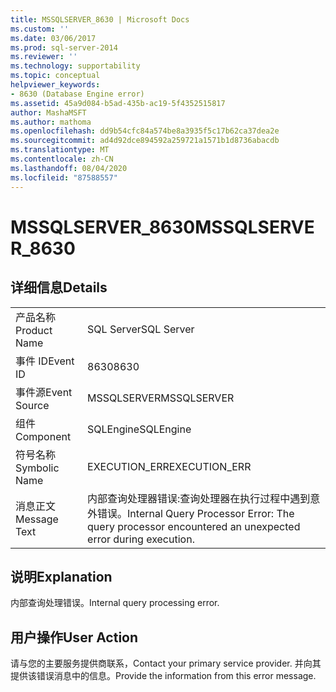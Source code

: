 ```yaml
---
title: MSSQLSERVER_8630 | Microsoft Docs
ms.custom: ''
ms.date: 03/06/2017
ms.prod: sql-server-2014
ms.reviewer: ''
ms.technology: supportability
ms.topic: conceptual
helpviewer_keywords:
- 8630 (Database Engine error)
ms.assetid: 45a9d084-b5ad-435b-ac19-5f4352515817
author: MashaMSFT
ms.author: mathoma
ms.openlocfilehash: dd9b54cfc84a574be8a3935f5c17b62ca37dea2e
ms.sourcegitcommit: ad4d92dce894592a259721a1571b1d8736abacdb
ms.translationtype: MT
ms.contentlocale: zh-CN
ms.lasthandoff: 08/04/2020
ms.locfileid: "87588557"
---
```

# <a name="mssqlserver_8630"></a><span data-ttu-id="7effb-102">MSSQLSERVER_8630</span><span class="sxs-lookup"><span data-stu-id="7effb-102">MSSQLSERVER_8630</span></span>
    
## <a name="details"></a><span data-ttu-id="7effb-103">详细信息</span><span class="sxs-lookup"><span data-stu-id="7effb-103">Details</span></span>  
  
|||  
|-|-|  
|<span data-ttu-id="7effb-104">产品名称</span><span class="sxs-lookup"><span data-stu-id="7effb-104">Product Name</span></span>|<span data-ttu-id="7effb-105">SQL Server</span><span class="sxs-lookup"><span data-stu-id="7effb-105">SQL Server</span></span>|  
|<span data-ttu-id="7effb-106">事件 ID</span><span class="sxs-lookup"><span data-stu-id="7effb-106">Event ID</span></span>|<span data-ttu-id="7effb-107">8630</span><span class="sxs-lookup"><span data-stu-id="7effb-107">8630</span></span>|  
|<span data-ttu-id="7effb-108">事件源</span><span class="sxs-lookup"><span data-stu-id="7effb-108">Event Source</span></span>|<span data-ttu-id="7effb-109">MSSQLSERVER</span><span class="sxs-lookup"><span data-stu-id="7effb-109">MSSQLSERVER</span></span>|  
|<span data-ttu-id="7effb-110">组件</span><span class="sxs-lookup"><span data-stu-id="7effb-110">Component</span></span>|<span data-ttu-id="7effb-111">SQLEngine</span><span class="sxs-lookup"><span data-stu-id="7effb-111">SQLEngine</span></span>|  
|<span data-ttu-id="7effb-112">符号名称</span><span class="sxs-lookup"><span data-stu-id="7effb-112">Symbolic Name</span></span>|<span data-ttu-id="7effb-113">EXECUTION_ERR</span><span class="sxs-lookup"><span data-stu-id="7effb-113">EXECUTION_ERR</span></span>|  
|<span data-ttu-id="7effb-114">消息正文</span><span class="sxs-lookup"><span data-stu-id="7effb-114">Message Text</span></span>|<span data-ttu-id="7effb-115">内部查询处理器错误:查询处理器在执行过程中遇到意外错误。</span><span class="sxs-lookup"><span data-stu-id="7effb-115">Internal Query Processor Error: The query processor encountered an unexpected error during execution.</span></span>|  
  
## <a name="explanation"></a><span data-ttu-id="7effb-116">说明</span><span class="sxs-lookup"><span data-stu-id="7effb-116">Explanation</span></span>  
 <span data-ttu-id="7effb-117">内部查询处理错误。</span><span class="sxs-lookup"><span data-stu-id="7effb-117">Internal query processing error.</span></span>  
  
## <a name="user-action"></a><span data-ttu-id="7effb-118">用户操作</span><span class="sxs-lookup"><span data-stu-id="7effb-118">User Action</span></span>  
 <span data-ttu-id="7effb-119">请与您的主要服务提供商联系，</span><span class="sxs-lookup"><span data-stu-id="7effb-119">Contact your primary service provider.</span></span> <span data-ttu-id="7effb-120">并向其提供该错误消息中的信息。</span><span class="sxs-lookup"><span data-stu-id="7effb-120">Provide the information from this error message.</span></span>  
  
  
